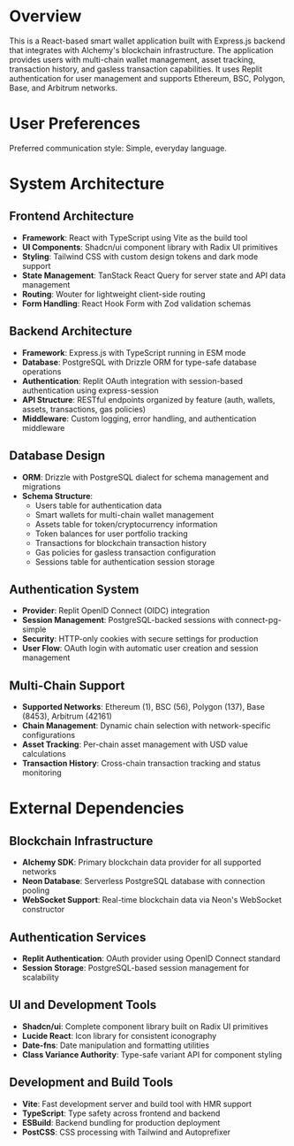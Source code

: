 # Overview

This is a React-based smart wallet application built with Express.js backend that integrates with Alchemy's blockchain infrastructure. The application provides users with multi-chain wallet management, asset tracking, transaction history, and gasless transaction capabilities. It uses Replit authentication for user management and supports Ethereum, BSC, Polygon, Base, and Arbitrum networks.

# User Preferences

Preferred communication style: Simple, everyday language.

# System Architecture

## Frontend Architecture
- **Framework**: React with TypeScript using Vite as the build tool
- **UI Components**: Shadcn/ui component library with Radix UI primitives
- **Styling**: Tailwind CSS with custom design tokens and dark mode support
- **State Management**: TanStack React Query for server state and API data management
- **Routing**: Wouter for lightweight client-side routing
- **Form Handling**: React Hook Form with Zod validation schemas

## Backend Architecture
- **Framework**: Express.js with TypeScript running in ESM mode
- **Database**: PostgreSQL with Drizzle ORM for type-safe database operations
- **Authentication**: Replit OAuth integration with session-based authentication using express-session
- **API Structure**: RESTful endpoints organized by feature (auth, wallets, assets, transactions, gas policies)
- **Middleware**: Custom logging, error handling, and authentication middleware

## Database Design
- **ORM**: Drizzle with PostgreSQL dialect for schema management and migrations
- **Schema Structure**: 
  - Users table for authentication data
  - Smart wallets for multi-chain wallet management
  - Assets table for token/cryptocurrency information
  - Token balances for user portfolio tracking
  - Transactions for blockchain transaction history
  - Gas policies for gasless transaction configuration
  - Sessions table for authentication session storage

## Authentication System
- **Provider**: Replit OpenID Connect (OIDC) integration
- **Session Management**: PostgreSQL-backed sessions with connect-pg-simple
- **Security**: HTTP-only cookies with secure settings for production
- **User Flow**: OAuth login with automatic user creation and session management

## Multi-Chain Support
- **Supported Networks**: Ethereum (1), BSC (56), Polygon (137), Base (8453), Arbitrum (42161)
- **Chain Management**: Dynamic chain selection with network-specific configurations
- **Asset Tracking**: Per-chain asset management with USD value calculations
- **Transaction History**: Cross-chain transaction tracking and status monitoring

# External Dependencies

## Blockchain Infrastructure
- **Alchemy SDK**: Primary blockchain data provider for all supported networks
- **Neon Database**: Serverless PostgreSQL database with connection pooling
- **WebSocket Support**: Real-time blockchain data via Neon's WebSocket constructor

## Authentication Services
- **Replit Authentication**: OAuth provider using OpenID Connect standard
- **Session Storage**: PostgreSQL-based session management for scalability

## UI and Development Tools
- **Shadcn/ui**: Complete component library built on Radix UI primitives
- **Lucide React**: Icon library for consistent iconography
- **Date-fns**: Date manipulation and formatting utilities
- **Class Variance Authority**: Type-safe variant API for component styling

## Development and Build Tools
- **Vite**: Fast development server and build tool with HMR support
- **TypeScript**: Type safety across frontend and backend
- **ESBuild**: Backend bundling for production deployment
- **PostCSS**: CSS processing with Tailwind and Autoprefixer